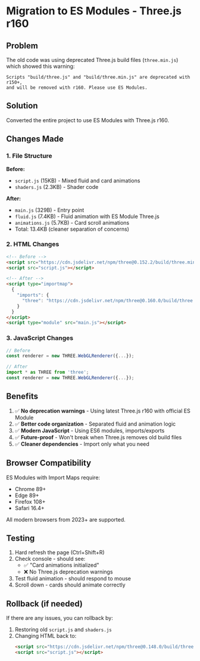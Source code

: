 # Migration to ES Modules - Three.js r160

## Problem
The old code was using deprecated Three.js build files (`three.min.js`) which showed this warning:
```
Scripts "build/three.js" and "build/three.min.js" are deprecated with r150+, 
and will be removed with r160. Please use ES Modules.
```

## Solution
Converted the entire project to use ES Modules with Three.js r160.

## Changes Made

### 1. File Structure
**Before:**
- `script.js` (15KB) - Mixed fluid and card animations
- `shaders.js` (2.3KB) - Shader code

**After:**
- `main.js` (329B) - Entry point
- `fluid.js` (7.4KB) - Fluid animation with ES Module Three.js
- `animations.js` (5.7KB) - Card scroll animations
- Total: 13.4KB (cleaner separation of concerns)

### 2. HTML Changes
```html
<!-- Before -->
<script src="https://cdn.jsdelivr.net/npm/three@0.152.2/build/three.min.js"></script>
<script src="script.js"></script>

<!-- After -->
<script type="importmap">
  {
    "imports": {
      "three": "https://cdn.jsdelivr.net/npm/three@0.160.0/build/three.module.js"
    }
  }
</script>
<script type="module" src="main.js"></script>
```

### 3. JavaScript Changes
```javascript
// Before
const renderer = new THREE.WebGLRenderer({...});

// After
import * as THREE from 'three';
const renderer = new THREE.WebGLRenderer({...});
```

## Benefits

1. ✅ **No deprecation warnings** - Using latest Three.js r160 with official ES Module
2. ✅ **Better code organization** - Separated fluid and animation logic
3. ✅ **Modern JavaScript** - Using ES6 modules, imports/exports
4. ✅ **Future-proof** - Won't break when Three.js removes old build files
5. ✅ **Cleaner dependencies** - Import only what you need

## Browser Compatibility

ES Modules with Import Maps require:
- Chrome 89+
- Edge 89+
- Firefox 108+
- Safari 16.4+

All modern browsers from 2023+ are supported.

## Testing

1. Hard refresh the page (Ctrl+Shift+R)
2. Check console - should see:
   - ✅ "Card animations initialized"
   - ❌ No Three.js deprecation warnings
3. Test fluid animation - should respond to mouse
4. Scroll down - cards should animate correctly

## Rollback (if needed)

If there are any issues, you can rollback by:
1. Restoring old `script.js` and `shaders.js`
2. Changing HTML back to:
   ```html
   <script src="https://cdn.jsdelivr.net/npm/three@0.148.0/build/three.min.js"></script>
   <script src="script.js"></script>
   ```
